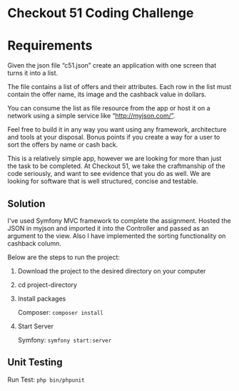 # Checkout 51 Coding Challenge

# Requirements

Given the json file “c51.json” create an application with one screen that turns it into a list.

The file contains a list of offers and their attributes. Each row in the list must contain the offer name, its image and the cashback value in dollars.

You can consume the list as file resource from the app or host it on a network using a simple service like “http://myjson.com/”.

Feel free to build it in any way you want using any framework, architecture and tools at your disposal. Bonus points if you create a way for a user to sort the offers by name or cash back.

This is a relatively simple app, however we are looking for more than just the task to be completed. At Checkout 51, we take the craftmanship of the code seriously, and want to see evidence that you do as well. We are looking for software that is well structured, concise and testable.


## Solution

I've used Symfony MVC framework to complete the assignment.
Hosted the JSON in myjson and imported it into the Controller and passed as an argument to the view. Also I have implemented the sorting functionality on cashback column.

Below are the steps to run the project:

1. Download the project to the desired directory on your computer
2. cd project-directory
3. Install packages

    Composer: `composer install`
4. Start Server 

    Symfony: `symfony start:server`

## Unit Testing

Run Test: `php bin/phpunit`
